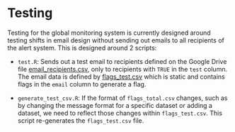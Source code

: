 # Testing

Testing for the global monitoring system is currently designed around testing
shifts in email design without sending out emails to all recipients of the alert
system. This is designed around 2 scripts:

- `test.R`: Sends out a test email to recipients defined on the Google Drive
file
[email_recipients.csv](https://drive.google.com/file/d/1k1NawE8Kpp8fJYi9kcdgEd0lWy_PTmIe/view?usp=share_link),
only to recipients with `TRUE` in the `test` column. The email data is defined
by [flags_test.csv](https://drive.google.com/file/d/1HYXXCkFpujlozN_vBSUE8DjWDnkD1z_H/view?usp=share_link)
which is static and contains flags in the `email` column to generate a flag.

- `generate_test_csv.R`: If the format of `flags_total.csv` changes, such as by
changing the message format for a specific dataset or adding a dataset, we need
to reflect those changes within `flags_test.csv`. This script re-generates the
`flags_test.csv` file.
